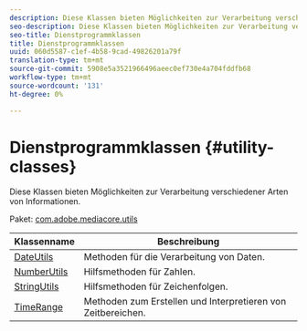 ```yaml
---
description: Diese Klassen bieten Möglichkeiten zur Verarbeitung verschiedener Arten von Informationen.
seo-description: Diese Klassen bieten Möglichkeiten zur Verarbeitung verschiedener Arten von Informationen.
seo-title: Dienstprogrammklassen
title: Dienstprogrammklassen
uuid: 060d5587-c1ef-4b58-9cad-49826201a79f
translation-type: tm+mt
source-git-commit: 5908e5a3521966496aeec0ef730e4a704fddfb68
workflow-type: tm+mt
source-wordcount: '131'
ht-degree: 0%

---
```



# Dienstprogrammklassen {#utility-classes}

Diese Klassen bieten Möglichkeiten zur Verarbeitung verschiedener Arten von Informationen.

Paket: [com.adobe.mediacore.utils](https://help.adobe.com/en_US/primetime/api/psdk/javadoc_1.4/com/adobe/mediacore/utils/package-summary.html)

| Klassenname | Beschreibung |
|---|---|
| [DateUtils](https://help.adobe.com/en_US/primetime/api/psdk/javadoc_1.4/com/adobe/mediacore/utils/DateUtils.html) | Methoden für die Verarbeitung von Daten. |
| [NumberUtils](https://help.adobe.com/en_US/primetime/api/psdk/javadoc_1.4/com/adobe/mediacore/utils/NumberUtils.html) | Hilfsmethoden für Zahlen. |
| [StringUtils](https://help.adobe.com/en_US/primetime/api/psdk/javadoc_1.4/com/adobe/mediacore/utils/StringUtils.html) | Hilfsmethoden für Zeichenfolgen. |
| [TimeRange](https://help.adobe.com/en_US/primetime/api/psdk/javadoc_1.4/com/adobe/mediacore/utils/TimeRange.html) | Methoden zum Erstellen und Interpretieren von Zeitbereichen. |